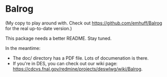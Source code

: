 # Balrog

(My copy to play around with. Check out https://github.com/emhuff/Balrog for the real up-to-date version.)

This package needs a better README. Stay tuned.

In the meantime:

* The doc/ directory has a PDF file. Lots of documenation is there.
* If you're in DES, you can check out our wiki page: https://cdcvs.fnal.gov/redmine/projects/deswlwg/wiki/Balrog.
